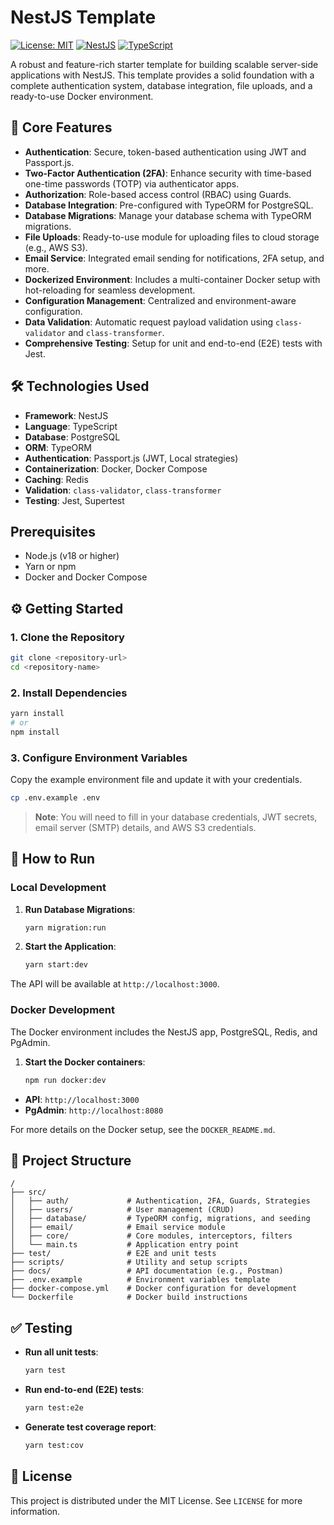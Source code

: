 # NestJS Template

[![License: MIT](https://img.shields.io/badge/License-MIT-yellow.svg)](https://opensource.org/licenses/MIT)
[![NestJS](https://img.shields.io/badge/Framework-NestJS-red.svg)](https://nestjs.com/)
[![TypeScript](https://img.shields.io/badge/Language-TypeScript-blue.svg)](https://www.typescriptlang.org/)

A robust and feature-rich starter template for building scalable server-side applications with NestJS. This template provides a solid foundation with a complete authentication system, database integration, file uploads, and a ready-to-use Docker environment.

## 🚀 Core Features

-   **Authentication**: Secure, token-based authentication using JWT and Passport.js.
-   **Two-Factor Authentication (2FA)**: Enhance security with time-based one-time passwords (TOTP) via authenticator apps.
-   **Authorization**: Role-based access control (RBAC) using Guards.
-   **Database Integration**: Pre-configured with TypeORM for PostgreSQL.
-   **Database Migrations**: Manage your database schema with TypeORM migrations.
-   **File Uploads**: Ready-to-use module for uploading files to cloud storage (e.g., AWS S3).
-   **Email Service**: Integrated email sending for notifications, 2FA setup, and more.
-   **Dockerized Environment**: Includes a multi-container Docker setup with hot-reloading for seamless development.
-   **Configuration Management**: Centralized and environment-aware configuration.
-   **Data Validation**: Automatic request payload validation using `class-validator` and `class-transformer`.
-   **Comprehensive Testing**: Setup for unit and end-to-end (E2E) tests with Jest.

## 🛠️ Technologies Used

-   **Framework**: NestJS
-   **Language**: TypeScript
-   **Database**: PostgreSQL
-   **ORM**: TypeORM
-   **Authentication**: Passport.js (JWT, Local strategies)
-   **Containerization**: Docker, Docker Compose
-   **Caching**: Redis
-   **Validation**: `class-validator`, `class-transformer`
-   **Testing**: Jest, Supertest

## Prerequisites

-   Node.js (v18 or higher)
-   Yarn or npm
-   Docker and Docker Compose

## ⚙️ Getting Started

### 1. Clone the Repository

```bash
git clone <repository-url>
cd <repository-name>
```

### 2. Install Dependencies

```bash
yarn install
# or
npm install
```

### 3. Configure Environment Variables

Copy the example environment file and update it with your credentials.

```bash
cp .env.example .env
```
> **Note**: You will need to fill in your database credentials, JWT secrets, email server (SMTP) details, and AWS S3 credentials.

## 🏃 How to Run

### Local Development

1.  **Run Database Migrations**:
    ```bash
    yarn migration:run
    ```
2.  **Start the Application**:
    ```bash
    yarn start:dev
    ```
The API will be available at `http://localhost:3000`.

### Docker Development

The Docker environment includes the NestJS app, PostgreSQL, Redis, and PgAdmin.

1.  **Start the Docker containers**:
    ```bash
    npm run docker:dev
    ```
-   **API**: `http://localhost:3000`
-   **PgAdmin**: `http://localhost:8080`

For more details on the Docker setup, see the `DOCKER_README.md`.

## 📁 Project Structure

```
/
├── src/
│   ├── auth/             # Authentication, 2FA, Guards, Strategies
│   ├── users/            # User management (CRUD)
│   ├── database/         # TypeORM config, migrations, and seeding
│   ├── email/            # Email service module
│   ├── core/             # Core modules, interceptors, filters
│   └── main.ts           # Application entry point
├── test/                 # E2E and unit tests
├── scripts/              # Utility and setup scripts
├── docs/                 # API documentation (e.g., Postman)
├── .env.example          # Environment variables template
├── docker-compose.yml    # Docker configuration for development
└── Dockerfile            # Docker build instructions
```

## ✅ Testing

-   **Run all unit tests**:
    ```bash
    yarn test
    ```
-   **Run end-to-end (E2E) tests**:
    ```bash
    yarn test:e2e
    ```
-   **Generate test coverage report**:
    ```bash
    yarn test:cov
    ```

## 📄 License

This project is distributed under the MIT License. See `LICENSE` for more information.